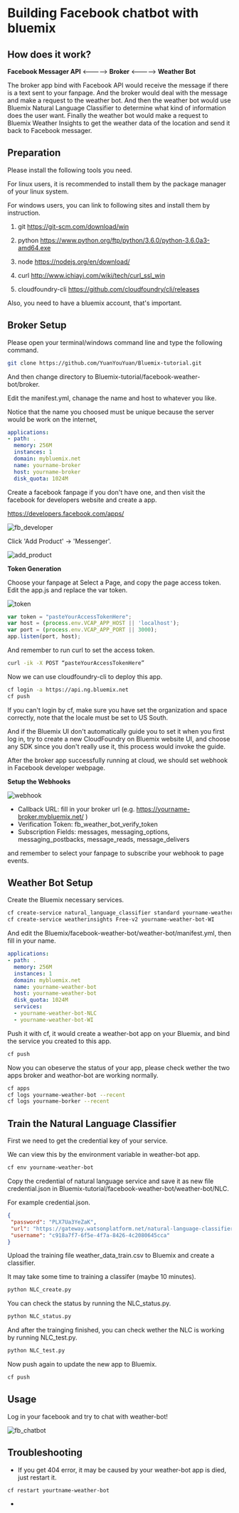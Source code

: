 # Building Facebook chatbot with bluemix

## How does it work?

**Facebook Messager API** <-----> **Broker** <-----> **Weather Bot**

The broker app bind with Facebook API would receive the message if there is a text sent to your fanpage.
And the broker would deal with the message and make a request to the weather bot.
And then the weather bot would use Bluemix Natural Language Classifier to determine what kind of 
information does the user want. Finally the weather bot would make a request to Bluemix Weather Insights 
to get the weather data of the location and send it back to Facebook messager.
	
## Preparation

Please install the following tools you need.

For linux users, it is recommended to install them by the package manager of your linux system.

For windows users, you can link to following sites and install them by instruction.

1. git https://git-scm.com/download/win

2. python https://www.python.org/ftp/python/3.6.0/python-3.6.0a3-amd64.exe

3. node https://nodejs.org/en/download/

4. curl http://www.ichiayi.com/wiki/tech/curl_ssl_win

5. cloudfoundry-cli https://github.com/cloudfoundry/cli/releases


Also, you need to have a bluemix account, that's important.


## Broker Setup

Please open your terminal/windows command line and type the following command.

```sh
git clone https://github.com/YuanYouYuan/Bluemix-tutorial.git
```

And then change directory to Bluemix-tutorial/facebook-weather-bot/broker.

Edit the manifest.yml, chanage the name and host to whatever you like.

Notice that the name you choosed must be unique because the server would be work on the internet,

```yaml
applications:
- path: .
  memory: 256M
  instances: 1
  domain: mybluemix.net
  name: yourname-broker
  host: yourname-broker
  disk_quota: 1024M
```


Create a facebook fanpage if you don't have one, 
and then visit the facebook for developers website and create a app.

https://developers.facebook.com/apps/

![fb_developer](pic/fb_developer.png)

Click 'Add Product' -> 'Messenger'.

![add_product](pic/add_product.png)

__Token Generation__

Choose your fanpage at Select a Page, and copy the page access token.
Edit the app.js and replace the var token.

![token](pic/token.png)

```javascript
var token = "pasteYourAccessTokenHere";
var host = (process.env.VCAP_APP_HOST || 'localhost');
var port = (process.env.VCAP_APP_PORT || 3000);
app.listen(port, host);
```

And remember to run curl to set the access token.

```sh
curl -ik -X POST “pasteYourAccessTokenHere”
```

Now we can use cloudfoundry-cli to deploy this app.

```sh
cf login -a https://api.ng.bluemix.net
cf push
```

If you can't login by cf, make sure you have set the organization and space correctly, 
note that the locale must be set to  US South.

And if the Bluemix UI don't automatically guide you to set it when you first log in,
try to create a new CloudFoundry on Bluemix website UI, 
and choose any SDK since you don't really use it, 
this process would invoke the guide.

After the broker app successfully running at cloud, 
we should set webhook in Facebook developer webpage.

__Setup the Webhooks__

![webhook](pic/webhook.png)

* Callback URL: fill in your broker url (e.g. https://yourname-broker.mybluemix.net/ )
* Verification Token: fb_weather_bot_verify_token
* Subscription Fields: messages, messaging_options, messaging_postbacks, message_reads, message_delivers

and remember to select your fanpage to subscribe your webhook to page events.


## Weather Bot Setup

Create the Bluemix necessary services.

```sh
cf create-service natural_language_classifier standard yourname-weather-bot-NLC 
cf create-service weatherinsights Free-v2 yourname-weather-bot-WI
```

And edit the Bluemix/facebook-weather-bot/weather-bot/manifest.yml, then fill in your name.

```yaml
applications:
- path: .
  memory: 256M
  instances: 1
  domain: mybluemix.net
  name: yourname-weather-bot
  host: yourname-weather-bot
  disk_quota: 1024M
  services:
  - yourname-weather-bot-NLC
  - yourname-weather-bot-WI
```


Push it with cf, it would create a weather-bot app on your Bluemix, 
and bind the service you created to this app.

```sh
cf push
```

Now you can obeserve the status of your app, please check wether the two apps broker and weathor-bot are
working normally.

```sh
cf apps
cf logs yourname-weather-bot --recent
cf logs yourname-borker --recent
```


## Train the Natural Language Classifier

First we need to get the credential key of your service. 

We can view this by the environment variable in weather-bot app.

```sh
cf env yourname-weather-bot
```

Copy the credential of natural language service and save it as new file credential.json in 
Bluemix-tutorial/facebook-weather-bot/weather-bot/NLC.

For example credential.json.

```json
{
 "password": "PLX7Ua3YeZaK",
 "url": "https://gateway.watsonplatform.net/natural-language-classifier/api",
 "username": "c918a7f7-6f5e-4f7a-8426-4c2080645cca"
}
```

Upload the training file weather_data_train.csv to Bluemix and create a classifier.

It may take some time to training a classifer (maybe 10 minutes).

```sh
python NLC_create.py
```

You can check the status by running the NLC_status.py.

```sh
python NLC_status.py
```
And after the trainging finished, you can check wether the NLC is working by running NLC_test.py.

```sh
python NLC_test.py
```

Now push again to update the new app to Bluemix.

```sh
cf push
```

## Usage

Log in your facebook and try to chat with weather-bot!

![fb_chatbot](pic/fb_chatbot.png)



## Troubleshooting

* If you get 404 error, it may be caused by your weather-bot app is died, just restart it.

```
cf restart yourtname-weather-bot
```

* 






